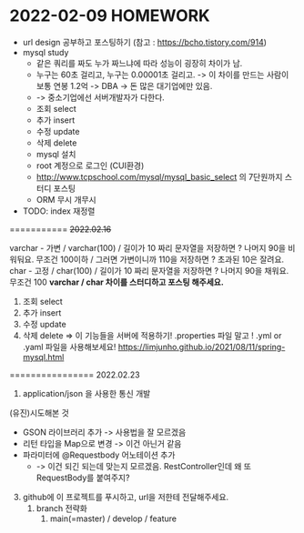 # 2022-02-09 HOMEWORK
- url design 공부하고 포스팅하기 (참고 : https://bcho.tistory.com/914)
- mysql study
  - 같은 쿼리를 짜도 누가 짜느냐에 따라 성능이 굉장히 차이가 남.
  - 누구는 60초 걸리고, 누구는 0.00001초 걸리고. -> 이 차이를 만드는 사람이 보통 연봉 1.2억 -> DBA -> 돈 많은 대기업에만 있음.
  - -> 중소기업에선 서버개발자가 다한다. 
  - 조회 select
  - 추가 insert 
  - 수정 update
  - 삭제 delete 
  - mysql 설치 
  - root 계정으로  로그인 (CUI환경)
  - http://www.tcpschool.com/mysql/mysql_basic_select 의 7단원까지 스터디 포스팅
  - ORM 무시 개무시 
- TODO: index 재정렬

===========
~~2022.02.16~~

varchar - 가변 / varchar(100) / 길이가 10 짜리 문자열을 저장하면 ? 나머지 90을 비워둬요. 무조건 100이하 / 그러면 가변이니까 110을 저장하면 ? 초과된 10은 잘려요.
char - 고정  / char(100) / 길이가 10 짜리 문자열을 저장하면 ? 나머지 90을 채워요. 무조건 100
**varchar / char 차이를 스터디하고 포스팅 해주세요.**
1. 조회 select
2. 추가 insert
3. 수정 update
4. 삭제 delete
=> 이 기능들을 서버에 적용하기!
.properties 파일 말고 ! .yml or .yaml 파일을 사용해보세요! 
https://limjunho.github.io/2021/08/11/spring-mysql.html

================
2022.02.23
1. application/json 을 사용한 통신 개발

(유진)시도해본 것
 - GSON 라이브러리 추가 -> 사용법을 잘 모르겠음
 - 리턴 타입을 Map으로 변경 -> 이건 아닌거 같음
 - 파라미터에 @Requestbody 어노테이션 추가 
   - -> 이건 되긴 되는데 맞는지 모르겠음. RestController인데 왜 또 RequestBody를 붙여주지?

3. github에 이 프로젝트를 푸시하고, url을 저한테 전달해주세요. 
   1. branch 전략화 
      1. main(=master) / develop / feature
   

